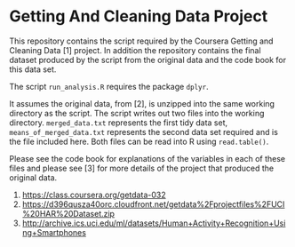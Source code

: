 # Getting And Cleaning Data Project

This repository contains the script required by the Coursera Getting and Cleaning Data [1] project.
In addition the repository contains the final dataset produced by the script from the original
data and the code book for this data set.

The script `run_analysis.R` requires the package `dplyr`.

It assumes the original data, from [2], is unzipped into the same working directory as the script.
The script writes out two files into the working directory. `merged_data.txt` represents the first
tidy data set, `means_of_merged_data.txt` represents the second data set required and is the file
included here. Both files can be read into R using `read.table()`.

Please see the code book for explanations of the variables in each of these files and please see [3]
for more details of the project that produced the original data.

1. https://class.coursera.org/getdata-032
1. https://d396qusza40orc.cloudfront.net/getdata%2Fprojectfiles%2FUCI%20HAR%20Dataset.zip
1. http://archive.ics.uci.edu/ml/datasets/Human+Activity+Recognition+Using+Smartphones
